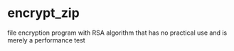 # encrypt_zip

file encryption program with RSA algorithm that has no practical use and is merely a performance test